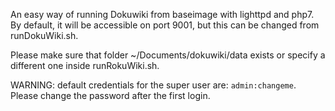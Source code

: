 An easy way of running Dokuwiki from baseimage with lighttpd and php7.
By default, it will be accessible on port 9001, but this can be changed from runDokuWiki.sh.

Please make sure that folder ~/Documents/dokuwiki/data exists or specify a different one inside runRokuWiki.sh.


WARNING: default credentials for the super user are: <code>admin:changeme</code>. Please change the password after the first login.